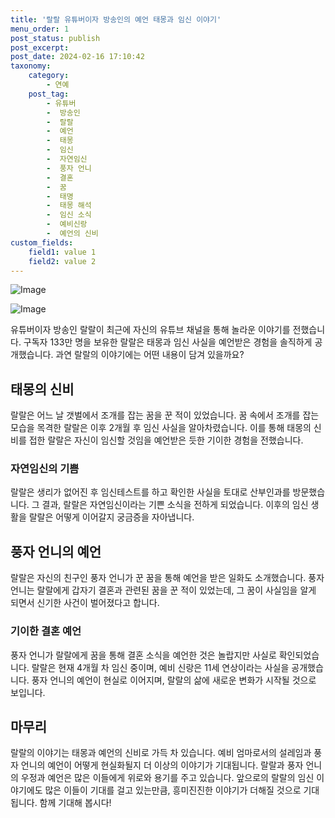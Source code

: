 ```yaml
---
title: '랄랄 유튜버이자 방송인의 예언 태몽과 임신 이야기'
menu_order: 1
post_status: publish
post_excerpt: 
post_date: 2024-02-16 17:10:42
taxonomy:
    category:
        - 연예
    post_tag:
        - 유튜버
        -  방송인
        -  랄랄
        -  예언
        -  태몽
        -  임신
        -  자연임신
        -  풍자 언니
        -  결혼
        -  꿈
        -  태명
        -  태몽 해석
        -  임신 소식
        -  예비신랑
        -  예언의 신비
custom_fields:
    field1: value 1
    field2: value 2
---
```


![Image](https://ssl.pstatic.net/mimgnews/image/421/2024/02/11/0007345892_001_20240211143801497.jpg?type=w540)

![Image](https://mimgnews.pstatic.net/image/421/2024/02/11/0007345892_002_20240211143801534.jpg?type=w540)

유튜버이자 방송인 랄랄이 최근에 자신의 유튜브 채널을 통해 놀라운 이야기를 전했습니다. 구독자 133만 명을 보유한 랄랄은 태몽과 임신 사실을 예언받은 경험을 솔직하게 공개했습니다. 과연 랄랄의 이야기에는 어떤 내용이 담겨 있을까요?
## 태몽의 신비
랄랄은 어느 날 갯벌에서 조개를 잡는 꿈을 꾼 적이 있었습니다. 꿈 속에서 조개를 잡는 모습을 목격한 랄랄은 이후 2개월 후 임신 사실을 알아차렸습니다. 이를 통해 태몽의 신비를 접한 랄랄은 자신이 임신할 것임을 예언받은 듯한 기이한 경험을 전했습니다.
### 자연임신의 기쁨
랄랄은 생리가 없어진 후 임신테스트를 하고 확인한 사실을 토대로 산부인과를 방문했습니다. 그 결과, 랄랄은 자연임신이라는 기쁜 소식을 전하게 되었습니다. 이후의 임신 생활을 랄랄은 어떻게 이어갈지 궁금증을 자아냅니다.
## 풍자 언니의 예언
랄랄은 자신의 친구인 풍자 언니가 꾼 꿈을 통해 예언을 받은 일화도 소개했습니다. 풍자 언니는 랄랄에게 갑자기 결혼과 관련된 꿈을 꾼 적이 있었는데, 그 꿈이 사실임을 알게 되면서 신기한 사건이 벌어졌다고 합니다.
### 기이한 결혼 예언
풍자 언니가 랄랄에게 꿈을 통해 결혼 소식을 예언한 것은 놀랍지만 사실로 확인되었습니다. 랄랄은 현재 4개월 차 임신 중이며, 예비 신랑은 11세 연상이라는 사실을 공개했습니다. 풍자 언니의 예언이 현실로 이어지며, 랄랄의 삶에 새로운 변화가 시작될 것으로 보입니다.
## 마무리
랄랄의 이야기는 태몽과 예언의 신비로 가득 차 있습니다. 예비 엄마로서의 설레임과 풍자 언니의 예언이 어떻게 현실화될지 더 이상의 이야기가 기대됩니다. 랄랄과 풍자 언니의 우정과 예언은 많은 이들에게 위로와 용기를 주고 있습니다. 앞으로의 랄랄의 임신 이야기에도 많은 이들이 기대를 걸고 있는만큼, 흥미진진한 이야기가 더해질 것으로 기대됩니다. 함께 기대해 봅시다!
